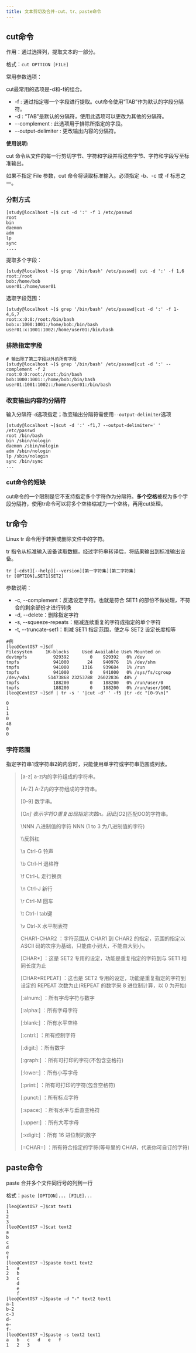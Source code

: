 ```yaml
---
title: 文本剪切及合并-cut、tr、paste命令
---
```


## cut命令

作用：通过选择列，提取文本的一部分。

格式：`cut OPTTION [FILE]` 

常用参数选项：

cut最常用的选项是-d和-f的组合。

- -f : 通过指定哪一个字段进行提取。cut命令使用“TAB”作为默认的字段分隔符。
- -d : “TAB”是默认的分隔符，使用此选项可以更改为其他的分隔符。
- --complement : 此选项用于排除所指定的字段。
- --output-delimiter : 更改输出内容的分隔符。

**使用说明:**

cut 命令从文件的每一行剪切字节、字符和字段并将这些字节、字符和字段写至标准输出。

如果不指定 File 参数，cut 命令将读取标准输入。必须指定 -b、-c 或 -f 标志之一。



### 分割方式

```shell
[study@localhost ~]$ cut -d ':' -f 1 /etc/passwd
root
bin
daemon
adm
lp
sync
....
```

提取多个字段：

```shell
[study@localhost ~]$ grep '/bin/bash' /etc/passwd| cut -d ':' -f 1,6
root:/root
bob:/home/bob
user01:/home/user01
```

选取字段范围：

```shell
[study@localhost ~]$ grep '/bin/bash' /etc/passwd|cut -d ':' -f 1-4,6,7
root:x:0:0:/root:/bin/bash
bob:x:1000:1001:/home/bob:/bin/bash
user01:x:1001:1002:/home/user01:/bin/bash
```

### 排除指定字段

```shell
# 输出除了第二字段以外的所有字段
[study@localhost ~]$ grep '/bin/bash' /etc/passwd|cut -d ':' --complement -f 2
root:0:0:root:/root:/bin/bash
bob:1000:1001::/home/bob:/bin/bash
user01:1001:1002::/home/user01:/bin/bash
```

### 改变输出内容的分隔符

输入分隔符`-d`选项指定；改变输出分隔符需使用`--output-delimiter`选项

```shell
[study@localhost ~]$cut -d ':' -f1,7 --output-delimiter=' ' /etc/passwd
root /bin/bash
bin /sbin/nologin
daemon /sbin/nologin
adm /sbin/nologin
lp /sbin/nologin
sync /bin/sync
...

```

### cut命令的短缺

cut命令的一个限制是它不支持指定多个字符作为分隔符。**多个空格**被视为多个字段分隔符，使用tr命令可以将多个空格缩减为一个空格，再用cut处理。

## tr命令

Linux tr 命令用于转换或删除文件中的字符。

tr 指令从标准输入设备读取数据，经过字符串转译后，将结果输出到标准输出设备。

```shell
tr [-cdst][--help][--version][第一字符集][第二字符集]  
tr [OPTION]…SET1[SET2] 
```

参数说明：

- -c, --complement：反选设定字符。也就是符合 SET1 的部份不做处理，不符合的剩余部份才进行转换
- -d, --delete：删除指定字符
- -s, --squeeze-repeats：缩减连续重复的字符成指定的单个字符
- -t, --truncate-set1：削减 SET1 指定范围，使之与 SET2 设定长度相等

```shell
#例
[leo@CentOS7 ~]$df
Filesystem     1K-blocks     Used Available Use% Mounted on
devtmpfs          929392        0    929392   0% /dev
tmpfs             941000       24    940976   1% /dev/shm
tmpfs             941000     1316    939684   1% /run
tmpfs             941000        0    941000   0% /sys/fs/cgroup
/dev/vda1       51473868 23253788  26022836  48% /
tmpfs             188200        0    188200   0% /run/user/0
tmpfs             188200        0    188200   0% /run/user/1001
[leo@CentOS7 ~]$df | tr -s ' '|cut -d' ' -f5 |tr -dc "[0-9\n]"

0
1
1
0
48
0
0
```

### 字符范围

指定字符串1或字符串2的内容时，只能使用单字符或字符串范围或列表。

> [a-z] a-z内的字符组成的字符串。
>
> [A-Z] A-Z内的字符组成的字符串。
>
> [0-9] 数字串。
>
> [O*n] 表示字符O重复出现指定次数n。因此[O*2]匹配OO的字符串。
>
> \NNN 八进制值的字符 NNN (1 to 3 为八进制值的字符)
>
> \\\反斜杠
>
> \a Ctrl-G 铃声
>
> \b Ctrl-H 退格符
>
> \f Ctrl-L 走行换页
>
> \n Ctrl-J 新行
>
> \r Ctrl-M 回车
>
> \t Ctrl-I tab键
>
> \v Ctrl-X 水平制表符
>
> CHAR1-CHAR2 ：字符范围从 CHAR1 到 CHAR2 的指定，范围的指定以 ASCII 码的次序为基础，只能由小到大，不能由大到小。
>
> [CHAR\*] ：这是 SET2 专用的设定，功能是重复指定的字符到与 SET1 相同长度为止
>
> [CHAR\*REPEAT] ：这也是 SET2 专用的设定，功能是重复指定的字符到设定的 REPEAT 次数为止(REPEAT 的数字采 8 进位制计算，以 0 为开始)
>
> [:alnum:] ：所有字母字符与数字
>
> [:alpha:] ：所有字母字符
>
> [:blank:] ：所有水平空格
>
> [:cntrl:] ：所有控制字符
>
> [:digit:] ：所有数字
>
> [:graph:] ：所有可打印的字符(不包含空格符)
>
> [:lower:] ：所有小写字母
>
> [:print:] ：所有可打印的字符(包含空格符)
>
> [:punct:] ：所有标点字符
>
> [:space:] ：所有水平与垂直空格符
>
> [:upper:] ：所有大写字母
>
> [:xdigit:] ：所有 16 进位制的数字
>
> [=CHAR=] ：所有符合指定的字符(等号里的 CHAR，代表你可自订的字符)



## paste命令

paste 合并多个文件同行号的列到一行

格式：`paste [OPTION]... [FILE]...`

```shell
[leo@CentOS7 ~]$cat text1
1
2
3
[leo@CentOS7 ~]$cat text2
a
b
c
d
e
f
[leo@CentOS7 ~]$paste text1 text2
1	a
2	b
3	c
	d
	e
	f
[leo@CentOS7 ~]$paste -d "-" text2 text1
a-1
b-2
c-3
d-
e-
f-
[leo@CentOS7 ~]$paste -s text2 text1
a	b	c	d	e	f
1	2	3
```

